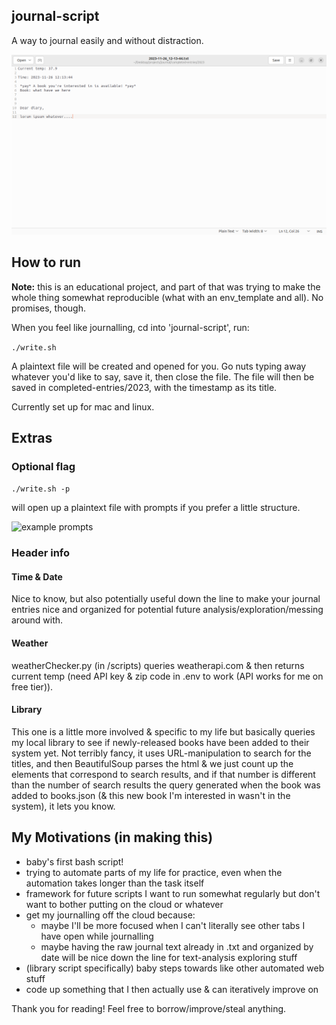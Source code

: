 ## journal-script

A way to journal easily and without distraction. 


<img src="img/ex_blank.png" alt="example blank" width="700">



## How to run

**Note:** this is an educational project, and part of that was trying to make the whole thing somewhat reproducible (what with an env_template and all). No promises, though.

When you feel like journalling, cd into 'journal-script', run:

```./write.sh```

A plaintext file will be created and opened for you. Go nuts typing away whatever you'd like to say, save it, then close the file. The file will then be saved in completed-entries/2023, with the timestamp as its title. 

Currently set up for mac and linux. 

## Extras

### Optional flag


```./write.sh -p```

will open up a plaintext file with prompts if you prefer a little structure.

<img src="img/ex_prompts.png" alt="example prompts" width="700">

### Header info

#### Time & Date
Nice to know, but also potentially useful down the line to make your journal entries nice and organized for potential future analysis/exploration/messing around with. 

#### Weather 
weatherChecker.py (in /scripts) queries weatherapi.com & then returns current temp (need API key & zip code in .env to work (API works for me on free tier)).

#### Library
This one is a little more involved & specific to my life but basically queries my local library to see if newly-released books have been added to their system yet. Not terribly fancy, it uses URL-manipulation to search for the titles, and then BeautifulSoup parses the html & we just count up the elements that correspond to search results, and if that number is different than the number of search results the query generated when the book was added to books.json (& this new book I'm interested in wasn't in the system), it lets you know. 


## My Motivations (in making this)

- baby's first bash script!
- trying to automate parts of my life for practice, even when the automation takes longer than the task itself
- framework for future scripts I want to run somewhat regularly but don't want to bother putting on the cloud or whatever
- get my journalling off the cloud because:
    - maybe I'll be more focused when I can't literally see other tabs I have open while journalling
    - maybe having the raw journal text already in .txt and organized by date will be nice down the line for text-analysis exploring stuff
- (library script specifically) baby steps towards like other automated web stuff
- code up something that I then actually use & can iteratively improve on

Thank you for reading! Feel free to borrow/improve/steal anything. 
